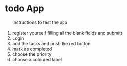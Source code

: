 <h1> todo App </h1>

<ol>Instructions to test the app
    <br>
    <br>
    <li> register yourself filling all the blank fields and submitt</li>
    <li> Login </li>
    <li>add the tasks and push the red button</li>
    <li>mark as completed</li>
    <li>choose the priority</li>
    <li>choose a coloured label</li>
</ol>
    
    
    

